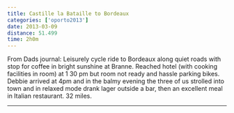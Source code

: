 ```yaml
---
title: Castille la Bataille to Bordeaux
categories: ['oporto2013']
date: 2013-03-09
distance: 51.499
time: 2h0m
---
```


From Dads journal: Leisurely cycle ride to Bordeaux along quiet roads with stop for coffee in bright sunshine at Branne. Reached hotel (with cooking facilities in room) at 1 30 pm but room not ready and hassle parking bikes. Debbie arrived at 4pm and in the balmy evening the three of us strolled into town and in relaxed mode drank lager outside a bar, then an excellent meal in Italian restaurant. 32 miles.

---
